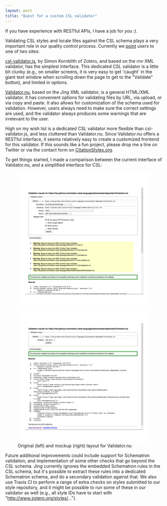 ```yaml
---
layout: post
title: "Quest for a custom CSL validator"
---
```


If you have experience with RESTful APIs, I have a job for you :).

Validating CSL styles and locale files against the CSL schema plays a very important role in our quality control process. Currently we [point](https://github.com/citation-style-language/styles/wiki/Validation) users to one of two sites:

[csl-validator.js](http://simonster.github.io/csl-validator.js/), by Simon Kornblith of Zotero, and based on the *rnv* XML validator, has the simplest interface. This dedicated CSL validator is a little bit clunky (e.g., on smaller screens, it is very easy to get 'caught' in the giant text window when scrolling down the page to get to the "Validate" button), and limited in options.

[Validator.nu](http://validator.nu/), based on the *Jing* XML validator, is a general HTML/XML validator. It has convenient options for validating files by URL, via upload, or via copy and paste. It also allows for customization of the schema used for validation. However, users always need to make sure the correct settings are used, and the validator always produces some warnings that are irrelevant to the user.

High on my wish list is a dedicated CSL validator more flexible than csl-validator.js, and less cluttered than Validator.nu. Since Validator.nu offers a RESTful interface, it seems relatively easy to create a customized frontend for this validator. If this sounds like a fun project, please drop me a line on Twitter or via the contact form on [CitationStyles.org](http://citationstyles.org/).

To get things started, I made a comparison between the current interface of Validator.nu, and a simplified interface for CSL:

<figure class="half">
	<a href="/images/validator-original-large.png"><img src="/images/validator-original.png"></a>
	<a href="/images/validator-customized-large.png"><img src="/images/validator-customized.png"></a>
	<figcaption>Original (left) and mockup (right) layout for Validator.nu</figcaption>
</figure>

Future additional improvements could include support for Schematron validation, and implementation of some other checks that go beyond the CSL schema. Jing currently ignores the embedded Schematron rules in the CSL schema, but it's possible to extract these rules into a dedicated Schematron schema, and do a secondary validation against that. We also use Travis CI to perform a range of extra checks on styles submitted to our style repository, and it might be possible to run some of these in our validator as well (e.g., all style IDs have to start with "http://www.zotero.org/styles/...").